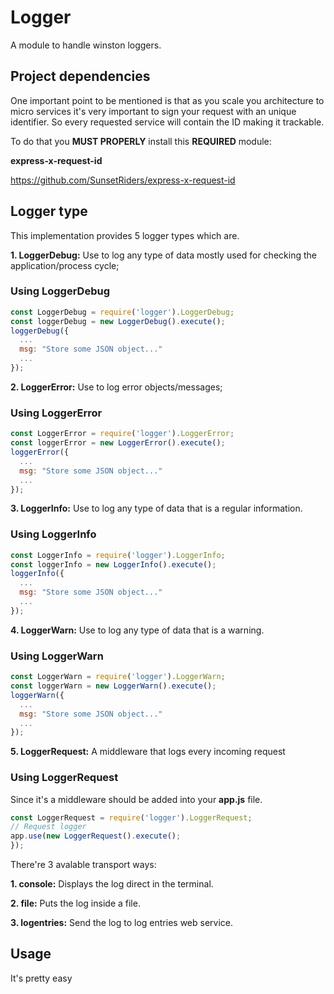# Logger

A module to handle winston loggers.

## Project dependencies

One important point to be mentioned is that as you scale you architecture to micro services it's very important to sign your request with an unique identifier. So every requested service will contain the ID making it trackable.

To do that you **MUST PROPERLY** install this **REQUIRED** module:

**express-x-request-id**

https://github.com/SunsetRiders/express-x-request-id

## Logger type

This implementation provides 5 logger types which are.

**1. LoggerDebug:** Use to log any type of data mostly used for checking the application/process cycle;

### Using LoggerDebug

```javascript
const LoggerDebug = require('logger').LoggerDebug;
const loggerDebug = new LoggerDebug().execute();
loggerDebug({
  ...
  msg: "Store some JSON object..."
  ...
});
```

**2. LoggerError:** Use to log error objects/messages;

### Using LoggerError

```javascript
const LoggerError = require('logger').LoggerError;
const loggerError = new LoggerError().execute();
loggerError({
  ...
  msg: "Store some JSON object..."
  ...
});
```

**3. LoggerInfo:** Use to log any type of data that is a regular information.

### Using LoggerInfo

```javascript
const LoggerInfo = require('logger').LoggerInfo;
const loggerInfo = new LoggerInfo().execute();
loggerInfo({
  ...
  msg: "Store some JSON object..."
  ...
});
```

**4. LoggerWarn:** Use to log any type of data that is a warning.

### Using LoggerWarn

```javascript
const LoggerWarn = require('logger').LoggerWarn;
const loggerWarn = new LoggerWarn().execute();
loggerWarn({
  ...
  msg: "Store some JSON object..."
  ...
});
```
**5. LoggerRequest:** A middleware that logs every incoming request

### Using LoggerRequest

Since it's a middleware should be added into your **app.js** file.

```javascript
const LoggerRequest = require('logger').LoggerRequest;
// Request logger
app.use(new LoggerRequest().execute();
});
```

There're 3 avalable transport ways:

**1. console:** Displays the log direct in the terminal.

**2. file:** Puts the log inside a file.

**3. logentries:** Send the log to log entries web service.

## Usage

It's pretty easy



